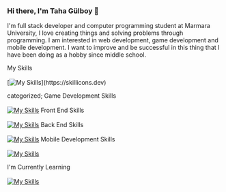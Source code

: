 ### Hi there, I'm Taha Gülboy 👋

I'm full stack developer and computer programming student at Marmara University, I love creating things and solving problems through programming.
I am interested in web development, game development and mobile development.
I want to improve and be successful in this thing that I have been doing as a hobby since middle school.

My Skills <br /> <br />
[![My Skills](https://skillicons.dev/icons?i=cs,unity,html,css,js,ps,bootstrap,tailwind,php,mysql,python,django,androidstudio,java,)](https://skillicons.dev)

categorized; 
Game Development Skills <br /> <br />
[![My Skills](https://skillicons.dev/icons?i=cs,unity)](https://skillicons.dev)
Front End Skills <br /> <br />
[![My Skills](https://skillicons.dev/icons?i=html,css,js,ps,bootstrap,tailwind)](https://skillicons.dev)
Back End Skills <br /> <br />
[![My Skills](https://skillicons.dev/icons?i=php,mysql,python,django)](https://skillicons.dev)
Mobile Development Skills <br /> <br />
[![My Skills](https://skillicons.dev/icons?i=androidstudio,java)](https://skillicons.dev)

I'm Currently Learning <br /> <br />
[![My Skills](https://skillicons.dev/icons?i=ts,angular,react,vue)](https://skillicons.dev)

<!-- **jeenklynn/jeenklynn** is a ✨ _special_ ✨ repository because its `README.md` (this file) appears on your GitHub profile.

Here are some ideas to get you started:

- 🔭 I’m currently working on ...
- 🌱 I’m currently learning ...
- 👯 I’m looking to collaborate on ...
- 🤔 I’m looking for help with ...
- 💬 Ask me about ...
- 📫 How to reach me: ...
- 😄 Pronouns: ...
- ⚡ Fun fact: ...
-->
